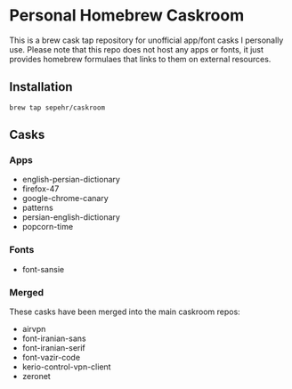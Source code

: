 # Personal Homebrew Caskroom
This is a brew cask tap repository for unofficial app/font casks I personally use. Please note that this repo does not host any apps or fonts, it just provides homebrew formulaes that links to them on external resources.  

## Installation
```shell
brew tap sepehr/caskroom
```

## Casks
### Apps
- english-persian-dictionary
- firefox-47
- google-chrome-canary
- patterns
- persian-english-dictionary
- popcorn-time

### Fonts
- font-sansie

### Merged
These casks have been merged into the main caskroom repos:  

- airvpn
- font-iranian-sans
- font-iranian-serif
- font-vazir-code
- kerio-control-vpn-client
- zeronet

